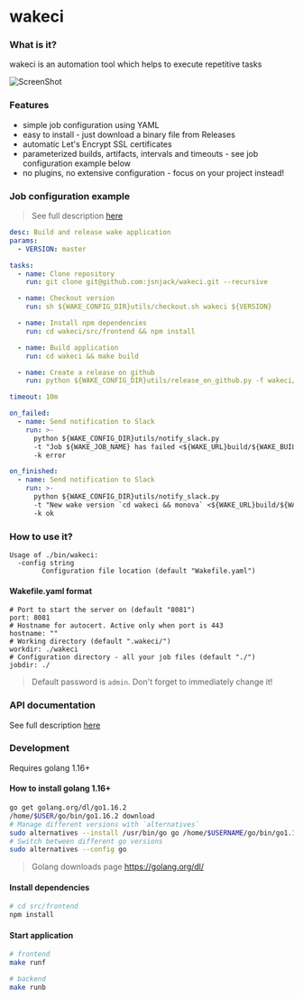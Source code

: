 wakeci
======

### What is it?
wakeci is an automation tool which helps to execute repetitive tasks

![ScreenShot](https://raw.githubusercontent.com/jsnjack/wakeci/master/screenshots/feed_view.png)

### Features
 - simple job configuration using YAML
 - easy to install - just download a binary file from Releases
 - automatic Let's Encrypt SSL certificates
 - parameterized builds, artifacts, intervals and timeouts - see job configuration example below
 - no plugins, no extensive configuration - focus on your project instead!

### Job configuration example
> See full description [here](https://github.com/jsnjack/wakeci/blob/master/src/frontend/src/assets/configDescription.yaml)

```yaml
desc: Build and release wake application
params:
  - VERSION: master

tasks:
  - name: Clone repository
    run: git clone git@github.com:jsnjack/wakeci.git --recursive

  - name: Checkout version
    run: sh ${WAKE_CONFIG_DIR}utils/checkout.sh wakeci ${VERSION}

  - name: Install npm dependencies
    run: cd wakeci/src/frontend && npm install

  - name: Build application
    run: cd wakeci && make build

  - name: Create a release on github
    run: python ${WAKE_CONFIG_DIR}utils/release_on_github.py -f wakeci/bin/wakeci -r jsnjack/wakeci -t "v`cd wakeci && monova`"

timeout: 10m

on_failed:
  - name: Send notification to Slack
    run: >-
      python ${WAKE_CONFIG_DIR}utils/notify_slack.py
      -t "Job ${WAKE_JOB_NAME} has failed <${WAKE_URL}build/${WAKE_BUILD_ID}|#${WAKE_BUILD_ID}>"
      -k error

on_finished:
  - name: Send notification to Slack
    run: >-
      python ${WAKE_CONFIG_DIR}utils/notify_slack.py
      -t "New wake version `cd wakeci && monova` <${WAKE_URL}build/${WAKE_BUILD_ID}|#${WAKE_BUILD_ID}>"
      -k ok
```

### How to use it?
```
Usage of ./bin/wakeci:
  -config string
    	Configuration file location (default "Wakefile.yaml")
```

#### Wakefile.yaml format
```
# Port to start the server on (default "8081")
port: 8081
# Hostname for autocert. Active only when port is 443
hostname: ""
# Working directory (default ".wakeci/")
workdir: ./wakeci
# Configuration directory - all your job files (default "./")
jobdir: ./
```

> Default password is `admin`. Don't forget to immediately change it!

### API documentation
See full description [here](https://github.com/jsnjack/wakeci/blob/master/API.md)

### Development
Requires golang 1.16+

#### How to install golang 1.16+
```bash
go get golang.org/dl/go1.16.2
/home/$USER/go/bin/go1.16.2 download
# Manage different versions with `alternatives`
sudo alternatives --install /usr/bin/go go /home/$USERNAME/go/bin/go1.16.2 10
# Switch between different go versions
sudo alternatives --config go
```

> Golang downloads page https://golang.org/dl/

#### Install dependencies
```bash
# cd src/frontend
npm install
```

#### Start application
```bash
# frontend
make runf

# backend
make runb
```
